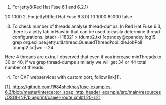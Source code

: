 1. For jetty8(Red Hat Fuse 6.1 and 6.2.1)

<Set name="threadPool">
    			<New class="org.eclipse.jetty.util.thread.QueuedThreadPool">
      				<Set name="minThreads">20</Set>
      				<Set name="maxThreads">1000</Set>
    			</New>
  		</Set>
2. For jetty9(Red Hat Fuse 6.3.0)
 <Get name="ThreadPool">
        <Set name="minThreads" type="int">10</Set>
        <Set name="maxThreads" type="int">1000</Set>
        <Set name="idleTimeout" type="int">60000</Set>
        <Set name="detailedDump">false</Set>
    </Get>

3. To check number of threads analyse thread-dumps. In Red Hat Fuse 6.3, there is a jetty tab in Hawtio that can be used to easily determine thread configurations.
jstack -l 18321 > tdump2.txt
[cpandey@cpandey log]$ grep org.eclipse.jetty.util.thread.QueuedThreadPool.idleJobPoll tdump2.txt|wc -l
24

Here 4 threads are extra. I observed that even if you increase minThreads to 30 or 40, if we grep thread-dumps similarly we will get 34 or 44 total number of threads. 


4. For CXF webservices with custom port, follow link[1].


[1]. https://github.com/1984shekhar/fuse-examples-6.3/blob/master/interceptor_soap_http_header_example/src/main/resources/OSGI-INF/blueprint/camel-route.xml#L20-L21

